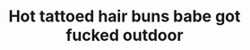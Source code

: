 ---
layout: post
title: Hot tattoed hair buns babe got fucked outdoor
duration: '05:06'
view: 269
rate: 2
video: 'http://fantasti.cc/embed/743373/'
category:
 - blonde
 - blowjob
 - cab
 - gorgeous
 - milf
 - outdoor
 - rough
 - tattoo
tags: 
 - sucked
 - fucked
priority: 0.9
changefreq: daily
---